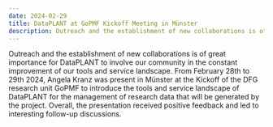 ```yaml
---
date: 2024-02-29
title: DataPLANT at GoPMF Kickoff Meeting in Münster  
description: Outreach and the establishment of new collaborations is of great importance for DataPLANT to involve our community in the constant improvement of our tools and service landscape. From February 28th to 29th 2024, Angela Kranz was present in Münster at the Kickoff of the DFG research unit GoPMF to introduce the tools and service landscape of DataPLANT for the management of research data that will be generated by the project...
---
```

Outreach and the establishment of new collaborations is of great importance for DataPLANT to involve our community in the constant improvement of our tools and service landscape.
From February 28th to 29th 2024, Angela Kranz was present in Münster at the Kickoff of the DFG research unit GoPMF to introduce the tools and service landscape of DataPLANT for the management of research data that will be generated by the project. Overall, the presentation received positive feedback and led to interesting follow-up discussions.